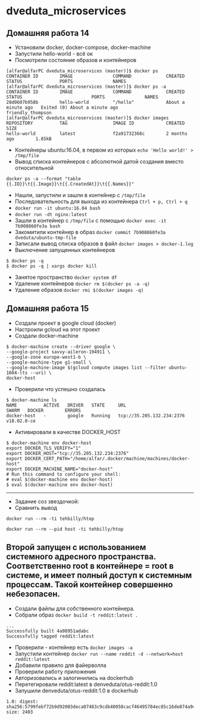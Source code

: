 # dveduta_microservices
## Домашняя работа 14
 * Установили docker, docker-compose, docker-machine
 * Запустили hello-world - всё ок
 * Посмотрели состояние образов и контейнеров
 ```
 [alfar@alfarPC dveduta_microservices (master)]$ docker ps
CONTAINER ID        IMAGE               COMMAND             CREATED             STATUS              PORTS               NAMES
[alfar@alfarPC dveduta_microservices (master)]$ docker ps -a
CONTAINER ID        IMAGE               COMMAND             CREATED              STATUS                          PORTS               NAMES
28d0607b958b        hello-world         "/hello"            About a minute ago   Exited (0) About a minute ago                       friendly_thompson
[alfar@alfarPC dveduta_microservices (master)]$ docker images
REPOSITORY          TAG                 IMAGE ID            CREATED             SIZE
hello-world         latest              f2a91732366c        2 months ago        1.85kB
```
 * Контейнеры ubuntu:16.04, в первом из которых `echo 'Hello world!' > /tmp/file`
 * Вывод списка контейнеров с абсолютной датой создания вместо относительной
 ```
 docker ps -a --format "table {{.ID}}\t{{.Image}}\t{{.CreatedAt}}\t{{.Names}}" 
 ```
 * Нашли, запустили и зашли в контейнер с `/tmp/file`
 * Последовательность для выхода из контейнера `Ctrl + p, Ctrl + q`
 * `docker run -it ubuntu:16.04 bash`
 * `docker run -dt nginx:latest`
 * Зашли в контейнер с `/tmp/file` с помощью `docker exec -it 7b908860fe3a bash`
 * Закомитили контейнер в образ `docker commit 7b908860fe3a dveduta/ubuntu-tmp-file`
 * Записали вывод списка образов в файл `docker images > docker-1.log`
 * Выключение запущенных контейнеров
 ```
$ docker ps -q
$ docker ps -q | xargs docker kill
```
 * Занятое пространство `docker system df`
 * Удаление контейнеров `docker rm $(docker ps -a -q)`
 * Удаление образов `docker rmi $(docker images -q)`
 
 ## Домашняя работа 15
 * Создали проект в google cloud (docker)
 * Настроили gcloud на этот проект
 * Создали docker-machine
 ```
$ docker-machine create --driver google \
 --google-project savvy-aileron-194911 \
 --google-zone europe-west1-b \
 --google-machine-type g1-small \
 --google-machine-image $(gcloud compute images list --filter ubuntu-1604-lts --uri) \
 docker-host
 ```
 * Проверили что успешно создалась
 ```
$ docker-machine ls
NAME          ACTIVE   DRIVER   STATE     URL                         SWARM   DOCKER        ERRORS
docker-host   -        google   Running   tcp://35.205.132.234:2376           v18.02.0-ce
 ```
 * Активировали в качестве DOCKER_HOST
 ```
 $ docker-machine env docker-host
 export DOCKER_TLS_VERIFY="1"
 export DOCKER_HOST="tcp://35.205.132.234:2376"
 export DOCKER_CERT_PATH="/home/alfar/.docker/machine/machines/docker-host"
 export DOCKER_MACHINE_NAME="docker-host"
 # Run this command to configure your shell:
 # eval $(docker-machine env docker-host)
 $ eval $(docker-machine env docker-host)
 ```
---
 * Задание соз звездочкой:
  * Сравнить вывод
   ```
   docker run --rm -ti tehbilly/htop
   ```
   ```
   docker run --rm --pid host -ti tehbilly/htop
   ```
  Второй запущен с использованием системного адресного пространства. Соответственно root в контейнере = root в системе, и имеет полный доступ к системным процессам. Такой контейнер совершенно небезопасен.
---
 * Создали файлы для собственного контейнера.
 * Собрали образ `docker build -t reddit:latest .`
 ```
 ...
Successfully built 4a98951adabc
Successfully tagged reddit:latest
```
 * Проверили - контейнер есть `docker images -a`
 * Запустили контейнер `docker run --name reddit -d --network=host reddit:latest`
 * Добавили правило для файерволла 
 * Проверили работу приложения
 * Авторизовались и залогинились на dockerhub
 * Перетегировали reddit:latest в denveduta/otus-reddit:1.0
 * Запушили denveduta/otus-reddit:1.0 в dockerhub
 ```
 1.0: digest: sha256:5799febf72b9d92003deca07483c9cdb40058cacf46495784ec85c16de874a94 size: 2403
 ```
